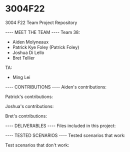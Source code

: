 # 3004F22
3004 F22 Team Project Repository

---- MEET THE TEAM ----
Team 38:
- Aiden Molyneaux
- Patrick Kye Foley (Patrick Foley)
- Joshua Di Lello
- Bret Tellier

TA:
- Ming Lei

---- CONTRIBUTIONS ----
Aiden's contributions:


Patrick's contributions:


Joshua's contributions:


Bret's contributions:


---- DELIVERABLES ----
Files included in this project:


---- TESTED SCENARIOS ----
Tested scenarios that work:


Test scenarios that don't work:

